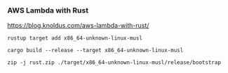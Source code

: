 ### AWS Lambda with Rust  
https://blog.knoldus.com/aws-lambda-with-rust/

```
rustup target add x86_64-unknown-linux-musl
```
```
cargo build --release --target x86_64-unknown-linux-musl
```
```
zip -j rust.zip ./target/x86_64-unknown-linux-musl/release/bootstrap
```
